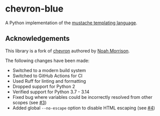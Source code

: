 # chevron-blue

A Python implementation of the [mustache templating language](http://mustache.github.io).

## Acknowledgements

This library is a fork of [chevron](https://github.com/noahmorrison/chevron) authored by [Noah Morrison](https://github.com/noahmorrison).

The following changes have been made:

- Switched to a modern build system
- Switched to GitHub Actions for CI
- Used Ruff for linting and formatting
- Dropped support for Python 2
- Verified support for Python 3.7 - 3.14
- Fixed bug where variables could be incorrectly resolved from other scopes (see [#3](https://github.com/zanieb/chevron-blue/pull/3))
- Added global `--no-escape` option to disable HTML escaping (see [#4](https://github.com/zanieb/chevron-blue/pull/4))
